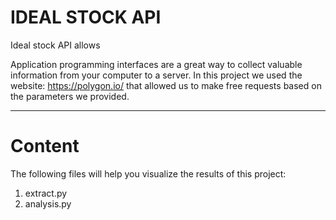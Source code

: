 # IDEAL STOCK API 

Ideal stock API allows 

Application programming interfaces are a great way to collect valuable information from your computer to a server. In this project we used the website: https://polygon.io/ that allowed us to make free requests based on the parameters we provided. 

<hr>

# Content
The following files will help you visualize the results of this project:
<ol>
<li>extract.py</li>
<li>analysis.py</li>

